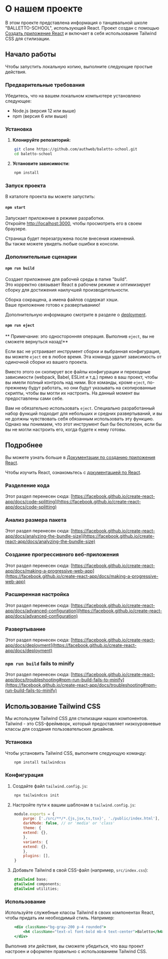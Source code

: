 # О нашем проекте

В этом проекте представлена информация о танцевальной школе "BALLETTO-SCHOOL", использующей React. Проект создан с помощью [Создать приложение React](https://github.com/facebook/create-react-app) и включает в себя использование Tailwind CSS для стилизации.

## Начало работы

Чтобы запустить локальную копию, выполните следующие простые действия.

### Предварительные требования

Убедитесь, что на вашем локальном компьютере установлено следующее:

- Node.js (версия 12 или выше)
- npm (версия 6 или выше)

### Установка

1. **Клонируйте репозиторий:**

```bash
    git clone https://github.com/authweb/baletto-school.git
    cd baletto-school
```

2. **Установите зависимости:**

```bash
    npm install
```
### Запуск проекта

В каталоге проекта вы можете запустить:

#### `npm start`

Запускает приложение в режиме разработки.\
Откройте [http://localhost:3000](http://localhost:3000), чтобы просмотреть его в своем браузере.

Страница будет перезагружена после внесения изменений.\
Вы также можете увидеть любые ошибки в консоли.

### Дополнительные сценарии

#### `npm run build`

Создает приложение для рабочей среды в папке "build".\
Это корректно связывает React в рабочем режиме и оптимизирует сборку для достижения наилучшей производительности.

Сборка сокращена, а имена файлов содержат хэши.\
Ваше приложение готово к развертыванию!

Дополнительную информацию смотрите в разделе о [deployment](https://facebook.github.io/create-react-app/docs/deployment).

#### `npm run eject`

** Примечание: это односторонняя операция. Выполнив `eject`, вы не сможете вернуться назад!**

Если вас не устраивает инструмент сборки и выбранная конфигурация, вы можете `eject` ее в любое время. Эта команда удалит зависимость от одиночной сборки из вашего проекта.

Вместо этого он скопирует все файлы конфигурации и переходные зависимости (webpack, Babel, ESLint и т.д.) прямо в ваш проект, чтобы вы имели полный контроль над ними. Все команды, кроме `eject`, по-прежнему будут работать, но они будут указывать на скопированные скрипты, чтобы вы могли их настроить. На данный момент вы предоставлены сами себе.

Вам не обязательно использовать `eject`. Специально разработанный набор функций подходит для небольших и средних развертываний, и вы не должны чувствовать себя обязанным использовать эту функцию. Однако мы понимаем, что этот инструмент был бы бесполезен, если бы вы не могли настроить его, когда будете к нему готовы.

## Подробнее

Вы можете узнать больше в [Документации по созданию приложения React](https://facebook.github.io/create-react-app/docs/getting-started).

Чтобы изучить React, ознакомьтесь с [документацией по React](https://reactjs.org/).

### Разделение кода

Этот раздел перенесен сюда: [https://facebook.github.io/create-react-app/docs/code-splitting](https://facebook.github.io/create-react-app/docs/code-splitting)

### Анализ размера пакета

Этот раздел перенесен сюда: [https://facebook.github.io/create-react-app/docs/analyzing-the-bundle-size](https://facebook.github.io/create-react-app/docs/analyzing-the-bundle-size)

### Создание прогрессивного веб-приложения

Этот раздел перенесен сюда: [https://facebook.github.io/create-react-app/docs/making-a-progressive-web-app](https://facebook.github.io/create-react-app/docs/making-a-progressive-web-app)

### Расширенная настройка

Этот раздел перенесен сюда: [https://facebook.github.io/create-react-app/docs/advanced-configuration](https://facebook.github.io/create-react-app/docs/advanced-configuration)

### Развертывание

Этот раздел перенесен сюда: [https://facebook.github.io/create-react-app/docs/deployment](https://facebook.github.io/create-react-app/docs/deployment)

### `npm run build` fails to minify

Этот раздел перенесен сюда: [https://facebook.github.io/create-react-app/docs/troubleshooting#npm-run-build-fails-to-minify](https://facebook.github.io/create-react-app/docs/troubleshooting#npm-run-build-fails-to-minify)

## Использование Tailwind CSS

Мы используем Tailwind CSS для стилизации наших компонентов. Tailwind - это CSS-фреймворк, который предоставляет низкоуровневые классы для создания пользовательских дизайнов. 

### Установка

Чтобы установить Tailwind CSS, выполните следующую команду:

```bash
    npm install tailwindcss
```

### Конфигурация

1. Создайте файл `tailwind.config.js`:

```bash
    npx tailwindcss init
```

2. Настройте пути к вашим шаблонам в `tailwind.config.js`:

```js
    module.exports = {
        purge: ['./src/**/*.{js,jsx,ts,tsx}', './public/index.html'],
        darkMode: false, // or 'media' or 'class'
        theme: {
        extend: {},
        },
        variants: {
        extend: {},
        },
        plugins: [],
    }
```

3. Добавьте Tailwind в свой CSS-файл (например, `src/index.css`):

```css
    @tailwind base;
    @tailwind components;
    @tailwind utilities;
```
### Использование

Используйте служебные классы Tailwind в своих компонентах React, чтобы придать им необходимый стиль. Например:

```jsx
    <div className="bg-gray-200 p-4 rounded">
        <h4 className="text-xl font-bold mb-4 text-center">Baletto</h4>
    </div>
```

Выполнив эти действия, вы сможете убедиться, что ваш проект настроен и оформлен правильно с использованием Tailwind CSS.